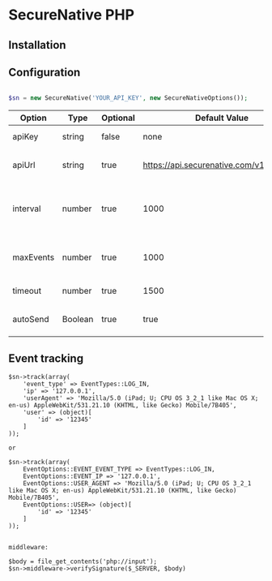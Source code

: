 # SecureNative PHP

## Installation

## Configuration

```php

$sn = new SecureNative('YOUR_API_KEY', new SecureNativeOptions());
```

| Option | Type | Optional | Default Value | Description |
| -------| -------| -------| -------| -------------------------------------------------|
| apiKey | string | false | none | SecureNative api key |
| apiUrl | string | true | https://api.securenative.com/v1/collector | Default api base address|
| interval| number | true | 1000 | Default interval for SDK to try to persist events|  
| maxEvents | number | true | 1000 | Max in-memory events queue| 
| timeout | number | true | 1500 | API call timeout in ms|
| autoSend | Boolean | true | true | Should api auto send the events|

## Event tracking

```
$sn->track(array(
    'event_type' => EventTypes::LOG_IN,
    'ip' => '127.0.0.1',
    'userAgent' => 'Mozilla/5.0 (iPad; U; CPU OS 3_2_1 like Mac OS X; en-us) AppleWebKit/531.21.10 (KHTML, like Gecko) Mobile/7B405',
    'user' => (object)[
        'id' => '12345'
    ]
));

or

$sn->track(array(
    EventOptions::EVENT_EVENT_TYPE => EventTypes::LOG_IN,
    EventOptions::EVENT_IP => '127.0.0.1',
    EventOptions::USER_AGENT => 'Mozilla/5.0 (iPad; U; CPU OS 3_2_1 like Mac OS X; en-us) AppleWebKit/531.21.10 (KHTML, like Gecko) Mobile/7B405',
    EventOptions::USER=> (object)[
        'id' => '12345'
    ]
));


middleware:

$body = file_get_contents('php://input');
$sn->middleware->verifySignature($_SERVER, $body)

```
